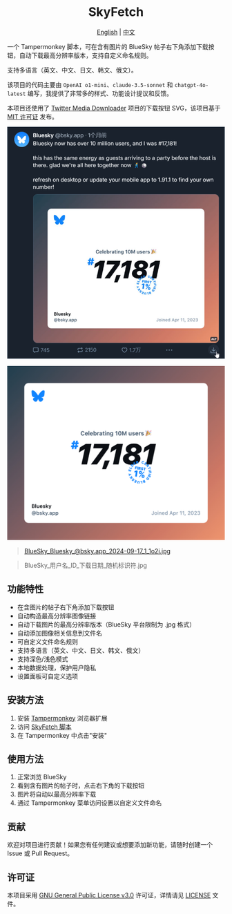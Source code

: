 <h1 align="center">SkyFetch</h1>

<p align="center">
  <a href="README.md">English</a> | <a href="README_zh.md">中文</a>
</p>

一个 Tampermonkey 脚本，可在含有图片的 BlueSky 帖子右下角添加下载按钮，自动下载最高分辨率版本，支持自定义命名规则。

支持多语言（英文、中文、日文、韩文、俄文）。

该项目的代码主要由 `OpenAI o1-mini`、`claude-3.5-sonnet` 和 `chatgpt-4o-latest` 编写，我提供了非常多的样式、功能设计提议和反馈。

本项目还使用了 [Twitter Media Downloader](https://greasyfork.org/zh-CN/scripts/423001-twitter-media-downloader) 项目的下载按钮 SVG，该项目基于 [MIT 许可证](https://opensource.org/licenses/MIT) 发布。

![使用示例](usage_example.png)

![下载结果](BlueSky_Bluesky_@bsky.app_2024-09-17_1_1o2i.jpg)
> BlueSky_Bluesky_@bsky.app_2024-09-17_1_1o2i.jpg

> BlueSky_用户名_ID_下载日期_随机标识符.jpg

## 功能特性

- 在含图片的帖子右下角添加下载按钮
- 自动构造最高分辨率图像链接
- 自动下载图片的最高分辨率版本（BlueSky 平台限制为 .jpg 格式）
- 自动添加图像相关信息到文件名
- 可自定义文件命名规则
- 支持多语言（英文、中文、日文、韩文、俄文）
- 支持深色/浅色模式
- 本地数据处理，保护用户隐私
- 设置面板可自定义选项

## 安装方法

1. 安装 [Tampermonkey](https://www.tampermonkey.net/) 浏览器扩展
2. 访问 [SkyFetch 脚本](https://github.com/CookSleep/SkyFetch-Script/raw/main/SkyFetch-Script.js)
3. 在 Tampermonkey 中点击"安装"

## 使用方法

1. 正常浏览 BlueSky
2. 看到含有图片的帖子时，点击右下角的下载按钮
3. 图片将自动以最高分辨率下载
4. 通过 Tampermonkey 菜单访问设置以自定义文件命名

## 贡献

欢迎对项目进行贡献！如果您有任何建议或想要添加新功能，请随时创建一个 Issue 或 Pull Request。

## 许可证

本项目采用 [GNU General Public License v3.0](https://www.gnu.org/licenses/gpl-3.0.html) 许可证，详情请见 [LICENSE](LICENSE) 文件。